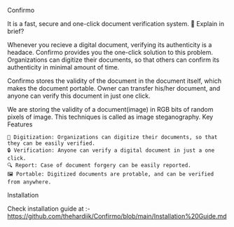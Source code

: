 Confirmo

It is a fast, secure and one-click document verification system.
👀 Explain in brief?

Whenever you recieve a digital document, verifying its authenticity is a headace. Confirmo provides you the one-click solution to this problem. Organizations can digitize their documents, so that others can confirm its authenticity in minimal amount of time.

Confirmo stores the validity of the document in the document itself, which makes the document portable. Owner can transfer his/her document, and anyone can verify this document in just one click.

We are storing the validity of a document(image) in RGB bits of random pixels of image. This techniques is called as image steganography.
Key Features

    📇 Digitization: Organizations can digitize their documents, so that they can be easily verified.
    🔒 Verification: Anyone can verify a digital document in just a one click.
    🔍 Report: Case of document forgery can be easily reported.
    🖼️ Portable: Digitized documents are protable, and can be verified from anywhere.

Installation

Check installation guide at :- https://github.com/thehardiik/Confirmo/blob/main/Installation%20Guide.md
